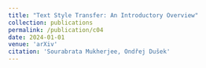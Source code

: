 ```yaml
---
title: "Text Style Transfer: An Introductory Overview"
collection: publications
permalink: /publication/c04
date: 2024-01-01
venue: 'arXiv'
citation: 'Sourabrata Mukherjee, Ondřej Dušek'
---
```

